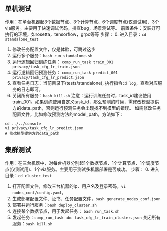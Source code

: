 ## 单机测试
作用：在单台机器起3个数据节点、3个计算节点、6个调度节点(仅测试用)、3个via服务。主要用于快速调试代码，排查bug，场景测试等。
前置条件：安装好可执行的环境，如rosetta，tensorflow，grpc等等
步骤：
0. 进入目录：`cd standalone_test`
1. 修改任务配置文件，仅是体验，可跳过这步
2. 运行多个服务：`bash run_standalone.sh`
3. 运行逻辑回归训练任务： `comp_run_task train_001 privacy/task_cfg_lr_train.json`
4. 运行逻辑回归预测任务： `comp_run_task predict_001 privacy/task_cfg_lr_predict.json`
5. 查看任务日志：当前目录下(tests/standalone), 执行指令`cd log`，查看对应服务的日志即可。
6. 关闭所有服务：`bash kill.sh`
注意：运行训练任务时，task_id建议使用train_001。如果训练使用自定义task_id，那么预测的时候，需修改模型提供方的data_path，否则运行预测任务会出现找不到模型的错误。
如需修改任务配置文件，比如修改预测方法的model_path，方法如下：
```
cd ../../console
vi privacy/task_cfg_lr_predict.json
# 修改模型提供方的data_path
```



## 集群测试
作用：在三台机器中，对每台机器分别起1个数据节点、1个计算节点、1个调度节点(仅测试用)、1个via服务。主要用于测试多机器部署是否成功。
步骤：
0. 进入目录：`cd cluster_test`
1. 打开配置文件，修改三台机器的ip、用户名及登录密码，`vi nodes_conf/config.yaml`。
2. 生成部署配置文件、证书、任务配置文件，`bash generate_nodes_conf.json`
3. 部署并运行服务：`bash deploy_cluster.sh`
4. 连接某个数据节点，用于发起任务： `bash run_task.sh`
5. 发起任务：`comp_run_task abc task_cfg_lr_train_cluster.json`
关闭所有服务：`bash kill.sh`

